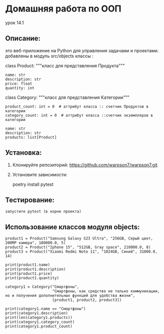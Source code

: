 # Домашняя работа по ООП
урок 14.1 


## Описание:

  это веб-приложение на Python для управления задачами и проектами.
  добавлены в  модуль src/objects классы :
  
class Product:
    """класс для представления Продукта"""

    name: str
    description: str
    price: float
    quantity: int

  
class Category:
    """класс для представления Категории"""

    product_count: int = 0  # аттрибут класса :: счетчик Продуктов в категории
    category_count: int = 0  # аттрибут класса ::счетчик экземпляров в категории

    name: str
    description: str
    products: list[Product]



## Установка:

1. Клонируйте репозиторий: https://github.com/warpson7/warpson7.git

2. Установите зависимости:

	poetry install pytest
	


## Тестирование:
```
запустите pytest (в корне проекта)
```

## Использование классов модуля objects:

    product1 = Product("Samsung Galaxy S23 Ultra", "256GB, Серый цвет, 200MP камера", 180000.0, 5)
    product2 = Product("Iphone 15", "512GB, Gray space", 210000.0, 8)
    product3 = Product("Xiaomi Redmi Note 11", "1024GB, Синий", 31000.0, 14)

    print(product1.name)
    print(product1.description)
    print(product1.price)
    print(product1.quantity)

    category1 = Category("Смартфоны",
                         "Смартфоны, как средство не только коммуникации, но и получения дополнительных функций для удобства жизни",
                         [product1, product2, product3])

    print(category1.name == "Смартфоны")
    print(category1.description)
    print(len(category1.products))
    print(category1.category_count)
    print(category1.product_count)

